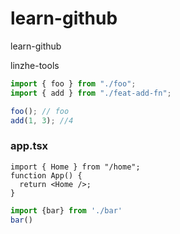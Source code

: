 # learn-github

learn-github

linzhe-tools

```ts
import { foo } from "./foo";
import { add } from "./feat-add-fn";

foo(); // foo
add(1, 3); //4
```

### app.tsx

```tsx
import { Home } from "/home";
function App() {
  return <Home />;
}
```
```ts
import {bar} from './bar'
bar()
```
